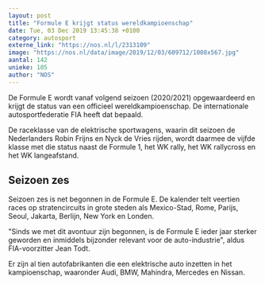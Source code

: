 ```yaml
---
layout: post
title: "Formule E krijgt status wereldkampioenschap"
date: Tue, 03 Dec 2019 13:45:38 +0100
category: autosport
externe_link: "https://nos.nl/l/2313109"
image: "https://nos.nl/data/image/2019/12/03/609712/1008x567.jpg"
aantal: 142
unieke: 105
author: "NOS"
---
```


<p>De Formule E wordt vanaf volgend seizoen (2020/2021) opgewaardeerd en krijgt de status van een officieel wereldkampioenschap. De internationale autosportfederatie FIA heeft dat bepaald.</p>
<p>De raceklasse van de elektrische sportwagens, waarin dit seizoen de Nederlanders Robin Frijns en Nyck de Vries rijden, wordt daarmee de vijfde klasse met die status naast de Formule 1, het WK rally, het WK rallycross en het WK langeafstand.</p>
<h2>Seizoen zes</h2>
<p>Seizoen zes is net begonnen in de Formule E. De kalender telt veertien races op stratencircuits in grote steden als Mexico-Stad, Rome, Parijs, Seoul, Jakarta, Berlijn, New York en Londen.</p>
<p>"Sinds we met dit avontuur zijn begonnen, is de Formule E ieder jaar sterker geworden en inmiddels bijzonder relevant voor de auto-industrie", aldus FIA-voorzitter Jean Todt.</p>
<p>Er zijn al tien autofabrikanten die een elektrische auto inzetten in het kampioenschap, waaronder Audi, BMW, Mahindra, Mercedes en Nissan.</p>
